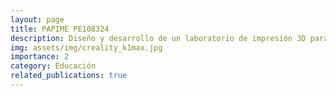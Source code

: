 ```yaml
---
layout: page
title: PAPIME PE108324
description: Diseño y desarrollo de un laboratorio de impresión 3D para la enseñanza
img: assets/img/creality_k1max.jpg
importance: 2
category: Educación
related_publications: true
---
```

